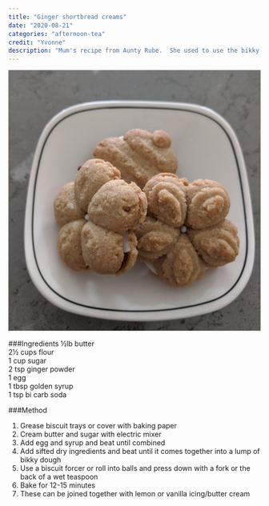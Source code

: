 ```yaml
---
title: "Ginger shortbread creams"
date: "2020-08-21"
categories: "afternoon-tea"
credit: "Yvonne"
description: "Mum's recipe from Aunty Rube.  She used to use the bikky forcer for these."
---
```

![Ginger shortbread creams](./gingerCreams.jpg)

###Ingredients
½lb butter  
2½ cups flour  
1 cup sugar  
2 tsp ginger powder  
1 egg  
1 tbsp golden syrup  
1 tsp bi carb soda  

###Method
1. Grease biscuit trays or cover with baking paper
2. Cream butter and sugar with electric mixer
3. Add egg and syrup and beat until combined
4. Add sifted dry ingredients and beat until it comes together into a lump of bikky dough
5. Use a biscuit forcer or roll into balls and press down with a fork or the back of a wet teaspoon
6. Bake for 12-15 minutes
7. These can be joined together with lemon or vanilla icing/butter cream
